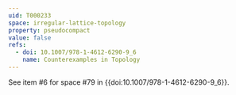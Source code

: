 ```yaml
---
uid: T000233
space: irregular-lattice-topology
property: pseudocompact
value: false
refs:
  - doi: 10.1007/978-1-4612-6290-9_6
    name: Counterexamples in Topology
---
```

See item #6 for space #79 in {{doi:10.1007/978-1-4612-6290-9_6}}.
